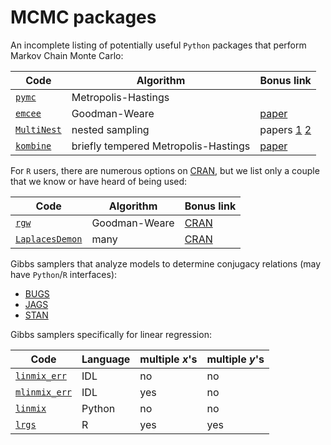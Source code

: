 # MCMC packages

An incomplete listing of potentially useful `Python` packages that perform Markov Chain Monte Carlo:

Code | Algorithm | Bonus link
---- | --------- | -----
[`pymc`](https://github.com/pymc-devs/pymc) | Metropolis-Hastings | 
[`emcee`](http://dan.iel.fm/emcee/current/) | Goodman-Weare | [paper](http://arxiv.org/abs/1202.3665)
[`MultiNest`](https://github.com/JohannesBuchner/PyMultiNest) | nested sampling | papers [1](http://arxiv.org/abs/0809.3437) [2](http://arxiv.org/abs/1306.2144)
[`kombine`](http://home.uchicago.edu/~farr/kombine/index.html) | briefly tempered Metropolis-Hastings | [paper](https://arxiv.org/abs/1309.7709)

For `R` users, there are numerous options on [CRAN](https://cran.r-project.org/), but we list only a couple that we know or have heard of being used:

Code | Algorithm | Bonus link
---- | --------- | -----
[`rgw`](https://github.com/abmantz/rgw) | Goodman-Weare | [CRAN](https://cran.r-project.org/package=rgw)
[`LaplacesDemon`](https://github.com/LaplacesDemonR/LaplacesDemon) | many | [CRAN](https://cran.r-project.org/package=LaplacesDemon)

Gibbs samplers that analyze models to determine conjugacy relations (may have `Python`/`R` interfaces):

* [BUGS](http://openbugs.net/w/FrontPage)
* [JAGS](http://mcmc-jags.sourceforge.net/)
* [STAN](http://mc-stan.org/)


Gibbs samplers specifically for linear regression:

Code | Language | multiple $x$'s | multiple $y$'s
---- | -------- | -------------- | --------------
[`linmix_err`](http://idlastro.gsfc.nasa.gov/ftp/pro/math/linmix_err.pro) | IDL | no | no
[`mlinmix_err`](http://idlastro.gsfc.nasa.gov/ftp/pro/math/mlinmix_err.pro) | IDL | yes | no
[`linmix`](https://github.com/jmeyers314/linmix) | Python | no | no
[`lrgs`](https://github.com/abmantz/lrgs) | R | yes | yes
